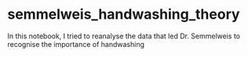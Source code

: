 # semmelweis_handwashing_theory
In this notebook, I tried to reanalyse the data that led Dr. Semmelweis to recognise the importance of handwashing

